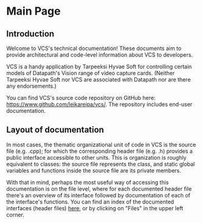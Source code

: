 # Main Page

## Introduction
Welcome to VCS's technical documentation! These documents aim to provide architectural and code-level information about VCS to developers.

VCS is a handy application by Tarpeeksi Hyvae Soft for controlling certain models of Datapath's Vision range of video capture cards. (Neither Tarpeeksi Hyvae Soft nor VCS are associated with Datapath nor are there any endorsements.)

You can find VCS's source code repository on GitHub here: https://www.github.com/leikareipa/vcs/. The repository includes end-user documentation.

## Layout of documentation

In most cases, the thematic organizational unit of code in VCS is the source file (e.g. .cpp); for which the corresponding header file (e.g. .h) provides a public interface accessible to other units. This is organization is roughly equivalent to classes: the source file represents the class, and static global variables and functions inside the source file are its private members.

With that in mind, perhaps the most useful way of accessing this documentation is on the file level, where for each documented header file there's an overview of its interface followed by documentation of each of the interface's functions. You can find an index of the documented interfaces (header files) [here](./files.html), or by clicking on "Files" in the upper left corner.
